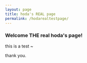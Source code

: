 ```yaml
---
layout: page
title: hoda's REAL page
permalink: /hodarealtestpage/
---
```

### Welcome THE real hoda's page!

this is a test ~



thank you.
